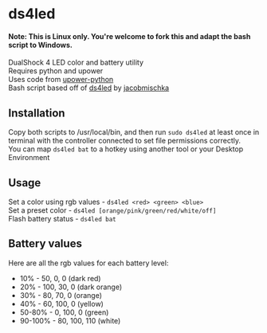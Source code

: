 # ds4led
#### Note: This is Linux only. You're welcome to fork this and adapt the bash script to Windows.
DualShock 4 LED color and battery utility  
Requires python and upower  
Uses code from [upower-python](https://github.com/wogscpar/upower-python)  
Bash script based off of [ds4led](https://gist.github.com/jacobmischka/7f96f3fddf93dbe21db2) by [jacobmischka](https://github.com/jacobmischka)

## Installation
Copy both scripts to /usr/local/bin, and then run `sudo ds4led` at least once in terminal with the controller connected to set file permissions correctly.  
You can map `ds4led bat` to a hotkey using another tool or your Desktop Environment

## Usage
Set a color using rgb values - `ds4led <red> <green> <blue>`  
Set a preset color - `ds4led [orange/pink/green/red/white/off]`  
Flash battery status - `ds4led bat`

## Battery values
Here are all the rgb values for each battery level:

* 10% - 50, 0, 0 (dark red)
* 20% - 100, 30, 0 (dark orange)
* 30% - 80, 70, 0 (orange)
* 40% - 60, 100, 0 (yellow)
* 50-80% - 0, 100, 0 (green)
* 90-100% - 80, 100, 110 (white)